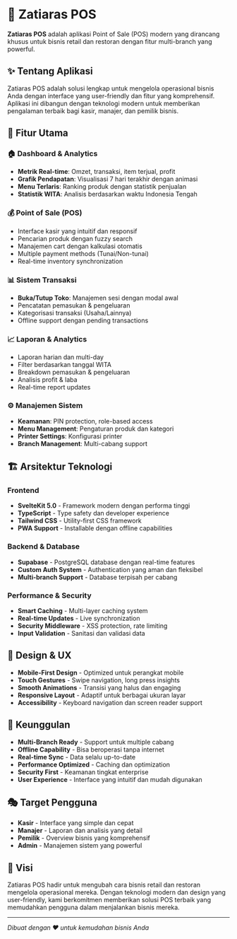 # 🍹 Zatiaras POS

**Zatiaras POS** adalah aplikasi Point of Sale (POS) modern yang dirancang khusus untuk bisnis retail dan restoran dengan fitur multi-branch yang powerful.

## ✨ Tentang Aplikasi

Zatiaras POS adalah solusi lengkap untuk mengelola operasional bisnis Anda dengan interface yang user-friendly dan fitur yang komprehensif. Aplikasi ini dibangun dengan teknologi modern untuk memberikan pengalaman terbaik bagi kasir, manajer, dan pemilik bisnis.

## 🎯 Fitur Utama

### 🏠 Dashboard & Analytics
- **Metrik Real-time**: Omzet, transaksi, item terjual, profit
- **Grafik Pendapatan**: Visualisasi 7 hari terakhir dengan animasi
- **Menu Terlaris**: Ranking produk dengan statistik penjualan
- **Statistik WITA**: Analisis berdasarkan waktu Indonesia Tengah

### 💰 Point of Sale (POS)
- Interface kasir yang intuitif dan responsif
- Pencarian produk dengan fuzzy search
- Manajemen cart dengan kalkulasi otomatis
- Multiple payment methods (Tunai/Non-tunai)
- Real-time inventory synchronization

### 📊 Sistem Transaksi
- **Buka/Tutup Toko**: Manajemen sesi dengan modal awal
- Pencatatan pemasukan & pengeluaran
- Kategorisasi transaksi (Usaha/Lainnya)
- Offline support dengan pending transactions

### 📈 Laporan & Analytics
- Laporan harian dan multi-day
- Filter berdasarkan tanggal WITA
- Breakdown pemasukan & pengeluaran
- Analisis profit & laba
- Real-time report updates

### ⚙️ Manajemen Sistem
- **Keamanan**: PIN protection, role-based access
- **Menu Management**: Pengaturan produk dan kategori
- **Printer Settings**: Konfigurasi printer
- **Branch Management**: Multi-cabang support

## 🏗️ Arsitektur Teknologi

### Frontend
- **SvelteKit 5.0** - Framework modern dengan performa tinggi
- **TypeScript** - Type safety dan developer experience
- **Tailwind CSS** - Utility-first CSS framework
- **PWA Support** - Installable dengan offline capabilities

### Backend & Database
- **Supabase** - PostgreSQL database dengan real-time features
- **Custom Auth System** - Authentication yang aman dan fleksibel
- **Multi-branch Support** - Database terpisah per cabang

### Performance & Security
- **Smart Caching** - Multi-layer caching system
- **Real-time Updates** - Live synchronization
- **Security Middleware** - XSS protection, rate limiting
- **Input Validation** - Sanitasi dan validasi data

## 🎨 Design & UX

- **Mobile-First Design** - Optimized untuk perangkat mobile
- **Touch Gestures** - Swipe navigation, long press insights
- **Smooth Animations** - Transisi yang halus dan engaging
- **Responsive Layout** - Adaptif untuk berbagai ukuran layar
- **Accessibility** - Keyboard navigation dan screen reader support

## 🚀 Keunggulan

- **Multi-Branch Ready** - Support untuk multiple cabang
- **Offline Capability** - Bisa beroperasi tanpa internet
- **Real-time Sync** - Data selalu up-to-date
- **Performance Optimized** - Caching dan optimization
- **Security First** - Keamanan tingkat enterprise
- **User Experience** - Interface yang intuitif dan mudah digunakan

## 🎭 Target Pengguna

- **Kasir** - Interface yang simple dan cepat
- **Manajer** - Laporan dan analisis yang detail
- **Pemilik** - Overview bisnis yang komprehensif
- **Admin** - Manajemen sistem yang powerful

## 🌟 Visi

Zatiaras POS hadir untuk mengubah cara bisnis retail dan restoran mengelola operasional mereka. Dengan teknologi modern dan design yang user-friendly, kami berkomitmen memberikan solusi POS terbaik yang memudahkan pengguna dalam menjalankan bisnis mereka.

---

*Dibuat dengan ❤️ untuk kemudahan bisnis Anda*
